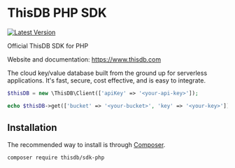 # ThisDB PHP SDK

[![Latest Version](https://img.shields.io/github/release/thisdb/sdk-php.svg?style=flat-square)](https://github.com/thisdb/sdk-php/releases)

Official ThisDB SDK for PHP

Website and documentation: https://www.thisdb.com

The cloud key/value database built from the ground up for serverless applications. It's fast, secure, cost effective, and is easy to integrate.

```php
$thisDB = new \ThisDB\Client(['apiKey' => '<your-api-key>']);

echo $thisDB->get(['bucket' => '<your-bucket>', 'key' => '<your-key>']);
```

## Installation

The recommended way to install is through
[Composer](https://getcomposer.org/).

```bash
composer require thisdb/sdk-php
```
